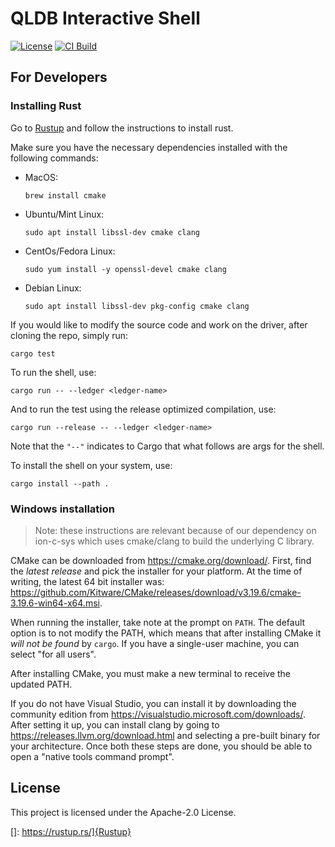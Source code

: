 # QLDB Interactive Shell

[![License](https://img.shields.io/hexpm/l/plug.svg)](https://github.com/awslabs/amazon-qldb-shell/blob/main/LICENSE)
[![CI Build](https://github.com/awslabs/amazon-qldb-shell/workflows/CI%20Build/badge.svg)](https://github.com/awslabs/amazon-qldb-shell/actions?query=workflow%3A%22CI+Build%22)

## For Developers

### Installing Rust

Go to [Rustup](https://rustup.rs/) and follow the instructions to install rust. 

Make sure you have the necessary dependencies installed with the following commands:

* MacOS:
    ```
    brew install cmake
    ```
* Ubuntu/Mint Linux:
    ```
    sudo apt install libssl-dev cmake clang
    ```
* CentOs/Fedora Linux:
    ```
    sudo yum install -y openssl-devel cmake clang
    ```
* Debian Linux:
    ```
    sudo apt install libssl-dev pkg-config cmake clang
    ```

If you would like to modify the source code and work on the driver, after cloning the repo, simply run:

```
cargo test
```

To run the shell, use:

```
cargo run -- --ledger <ledger-name>
```

And to run the test using the release optimized compilation, use:

```
cargo run --release -- --ledger <ledger-name>
```

Note that the `"--"` indicates to Cargo that what follows are args for the shell.

To install the shell on your system, use:

```
cargo install --path .
```

### Windows installation

> Note: these instructions are relevant because of our dependency on ion-c-sys
> which uses cmake/clang to build the underlying C library.

CMake can be downloaded from https://cmake.org/download/. First, find the
*latest release* and pick the installer for your platform. At the time of
writing, the latest 64 bit installer was:
https://github.com/Kitware/CMake/releases/download/v3.19.6/cmake-3.19.6-win64-x64.msi.

When running the installer, take note at the prompt on `PATH`. The default
option is to not modify the PATH, which means that after installing CMake it
*will not be found* by `cargo`. If you have a single-user machine, you can
select "for all users".

After installing CMake, you must make a new terminal to receive the updated
PATH.

If you do not have Visual Studio, you can install it by downloading the
community edition from https://visualstudio.microsoft.com/downloads/. After
setting it up, you can install clang by going to
https://releases.llvm.org/download.html and selecting a pre-built binary for
your architecture. Once both these steps are done, you should be able to open a
"native tools command prompt".

## License

This project is licensed under the Apache-2.0 License.


[]: https://rustup.rs/]{Rustup}
